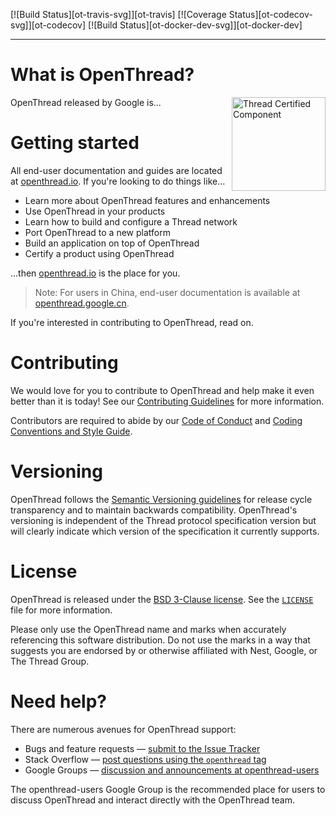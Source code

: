 [![Build Status][ot-travis-svg]][ot-travis]
[![Coverage Status][ot-codecov-svg]][ot-codecov]
[![Build Status][ot-docker-dev-svg]][ot-docker-dev]

---

# What is OpenThread?

OpenThread released by Google is...
<a href="http://threadgroup.org/technology/ourtechnology#certifiedproducts">
<img src="https://cdn.rawgit.com/openthread/openthread/ab4c4e1e/doc/images/certified.svg" alt="Thread Certified Component" width="150px" align="right">
</a>

# Getting started

All end-user documentation and guides are located at [openthread.io](https://openthread.io). If you're looking to do things like...

* Learn more about OpenThread features and enhancements
* Use OpenThread in your products
* Learn how to build and configure a Thread network
* Port OpenThread to a new platform
* Build an application on top of OpenThread
* Certify a product using OpenThread

...then [openthread.io](https://openthread.io) is the place for you.

> Note: For users in China, end-user documentation is available at [openthread.google.cn](https://openthread.google.cn).

If you're interested in contributing to OpenThread, read on.

# Contributing

We would love for you to contribute to OpenThread and help make it even better than it is today! See our [Contributing Guidelines](https://github.com/openthread/openthread/blob/master/CONTRIBUTING.md) for more information.

Contributors are required to abide by our [Code of Conduct](https://github.com/openthread/openthread/blob/master/CODE_OF_CONDUCT.md) and [Coding Conventions and Style Guide](https://github.com/openthread/openthread/blob/master/STYLE_GUIDE.md).

# Versioning

OpenThread follows the [Semantic Versioning guidelines](http://semver.org/) for release cycle transparency and to maintain backwards compatibility. OpenThread's versioning is independent of the Thread protocol specification version but will clearly indicate which version of the specification it currently supports.

# License

OpenThread is released under the [BSD 3-Clause license](https://github.com/openthread/openthread/blob/master/LICENSE). See the [`LICENSE`](https://github.com/openthread/openthread/blob/master/LICENSE) file for more information.

Please only use the OpenThread name and marks when accurately referencing this software distribution. Do not use the marks in a way that suggests you are endorsed by or otherwise affiliated with Nest, Google, or The Thread Group.

# Need help?

There are numerous avenues for OpenThread support:

* Bugs and feature requests — [submit to the Issue Tracker](https://github.com/openthread/openthread/issues)
* Stack Overflow — [post questions using the `openthread` tag](http://stackoverflow.com/questions/tagged/openthread)
* Google Groups — [discussion and announcements at openthread-users](https://groups.google.com/forum/#!forum/openthread-users)

The openthread-users Google Group is the recommended place for users to discuss OpenThread and interact directly with the OpenThread team.
